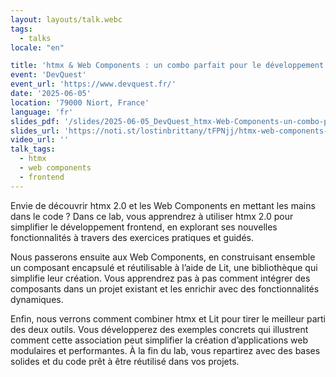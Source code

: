 ```yaml
---
layout: layouts/talk.webc
tags:
  - talks
locale: "en"

title: 'htmx & Web Components : un combo parfait pour le développement web'
event: 'DevQuest'
event_url: 'https://www.devquest.fr/'
date: '2025-06-05'
location: '79000 Niort, France'
language: 'fr'
slides_pdf: '/slides/2025-06-05_DevQuest_htmx-Web-Components-un-combo-parfait-pour-le-developpement-web.pdf'
slides_url: 'https://noti.st/lostinbrittany/tFPNjj/htmx-web-components-un-combo-parfait-pour-le-developpement-web'
video_url: ''
talk_tags:
  - htmx
  - web components
  - frontend
---
```


Envie de découvrir htmx 2.0 et les Web Components en mettant les mains dans le code ? Dans ce lab, vous apprendrez à utiliser htmx 2.0 pour simplifier le développement frontend, en explorant ses nouvelles fonctionnalités à travers des exercices pratiques et guidés.

Nous passerons ensuite aux Web Components, en construisant ensemble un composant encapsulé et réutilisable à l’aide de Lit, une bibliothèque qui simplifie leur création. Vous apprendrez pas à pas comment intégrer des composants dans un projet existant et les enrichir avec des fonctionnalités dynamiques.

Enfin, nous verrons comment combiner htmx et Lit pour tirer le meilleur parti des deux outils. Vous développerez des exemples concrets qui illustrent comment cette association peut simplifier la création d’applications web modulaires et performantes. À la fin du lab, vous repartirez avec des bases solides et du code prêt à être réutilisé dans vos projets.
